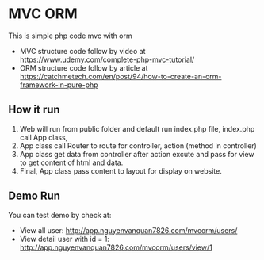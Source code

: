# MVC ORM
This is simple php code mvc with orm
- MVC structure code follow by video at https://www.udemy.com/complete-php-mvc-tutorial/
- ORM structure code follow by article at https://catchmetech.com/en/post/94/how-to-create-an-orm-framework-in-pure-php

## How it run
1. Web will run from public folder and default run index.php file, index.php call App class, 
2. App class call Router to route for controller, action (method in controller)
3. App class get data from controller after action excute and pass for view to get content of html and data.
4. Final, App class pass content to layout for display on website.

## Demo Run
You can test demo by check at:
- View all user: http://app.nguyenvanquan7826.com/mvcorm/users/
- View detail user with id = 1: http://app.nguyenvanquan7826.com/mvcorm/users/view/1
